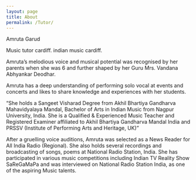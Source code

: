 ```yaml
---
layout: page
title: About
permalink: /Tutor/
---
```


Amruta Garud

Music tutor cardiff. indian music cardiff.

Amruta’s melodious voice and musical potential was recognised by her parents when she was 6 and further shaped by her Guru Mrs. Vandana Abhyankar Deodhar.

Amruta has a deep understanding of performing solo vocal at events and concerts and likes to share knowledge and experiences with her students.

“She holds a Sangeet Visharad Degree from Akhil Bhartiya Gandharva Mahavidyalaya Mandal, Bachelor of Arts in Indian Music from Nagpur University, India. She is a Qualified & Experienced Music Teacher and Registered Examiner affiliated to Akhil Bhartiya Gandharva Mandal India and PRSSV (Institute of Performing Arts and Heritage, UK)”

After a gruelling voice auditions, Amruta was selected as a News Reader for All India Radio (Regional). She also holds several recordings and broadcasting of songs, poems at National Radio Station, India. She has participated in various music competitions including Indian TV Reality Show SaReGaMaPa and was interviewed on National Radio Station India, as one of the aspiring Music talents.
